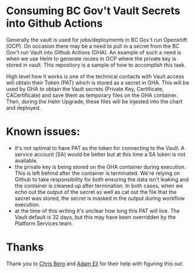 # Consuming BC Gov't Vault Secrets into Github Actions
Generally the vault is used for jobs/deployments in BC Gov't run Openshift (OCP). On occasion there may be a need to pull in a secret from the BC Gov't run Vault into Github Actions (GHA). An example of such a need is when we use Helm to generate routes in OCP where the private key is stored in vault. This repository is a sample of how to accomplish this task.

High level how it works is one of the technical contacts with Vault access will obtain their Token (PAT) which is stored as a secret in GHA. This will be used by GHA to obtain the Vault secrets (Private Key, Certificate, CACertificate) and save them as temporary files on the GHA container. Then, during the Helm Upgrade, these files will be injested into the chart and deployed.

# Known issues:
- it's not optimal to have PAT as the token for connecting to the Vault. A service account (SA) would be better but at this time a SA token is not available.
- the private key is being stored on the GHA container during execution. This is left behind after the container is terminated. We're relying on Github to take responsibility for both ensuring the data isn't leaking and the container is cleaned up after termination. In both cases, when we echo out the output of the secret as well as cat out the file that the secret was stored, the secret is masked in the output during workflow execution.
- at the time of this writing it's unclear how long this PAT will live. The Vault default is 32 days, but this may have been overridden by the Platform Services team.

# Thanks
Thank you to [Chris Berg](https://github.com/cberg-aot) and [Adam Ell](https://github.com/a-ell) for their help with figuring this out.